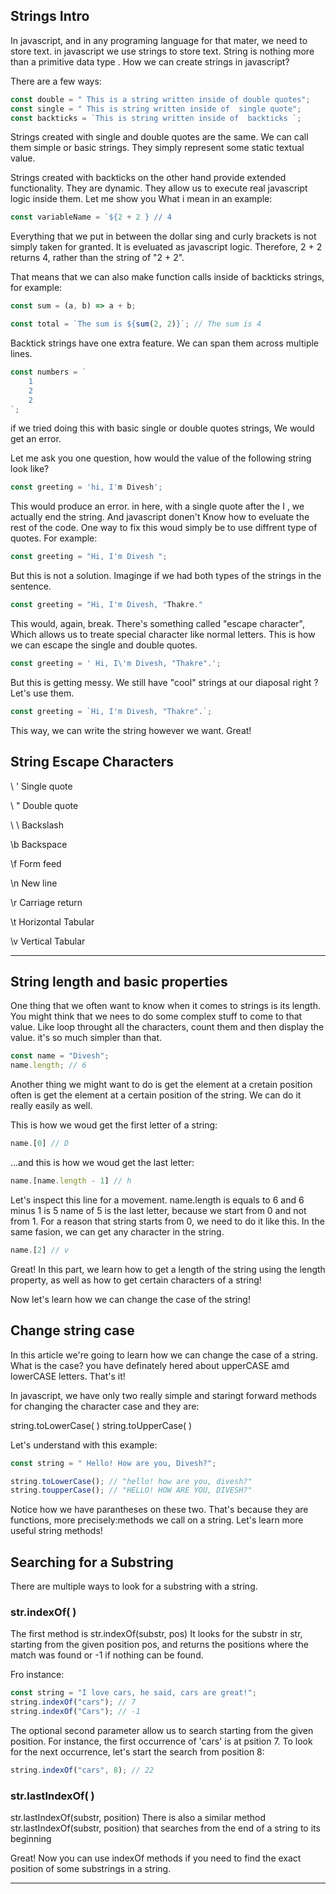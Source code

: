 ## Strings Intro

In javascript, and in any programing language for that mater, we need to store text.
in javascript we use strings to store text. String is nothing more than a primitive data type .
How we can create strings in javascript?

There are a few ways:

```javascript
const double = " This is a string written inside of double quotes";
const single = " This is string written inside of  single quote";
const backticks = `This is string written inside of  backticks `;
```

Strings created with single and double quotes are the same. We can call them simple or basic strings. They simply represent some static textual value.

Strings created with backticks on the other hand provide extended functionality. They are dynamic. They allow us to execute real javascript logic inside them. Let me show you What i mean in an example:

```javascript
const variableName = `${2 + 2 } // 4
```

Everything that we put in between the dollar sing and curly brackets is not simply taken for granted. It is eveluated as javascript logic.
Therefore, 2 + 2 returns 4, rather than the string of "2 + 2".

That means that we can also make function calls inside of backticks strings, for example:

```javascript
const sum = (a, b) => a + b;

const total = `The sum is ${sum(2, 2)}`; // The sum is 4
```

Backtick strings have one extra feature. We can span them across multiple lines.

```javascript
const numbers = `
    1
    2
    2
`;
```

if we tried doing this with basic single or double quotes strings, We would get an error.

Let me ask you one question, how would the value of the following string look like?

```javascript
const greeting = 'hi, I'm Divesh';
```

This would produce an error. in here, with a single quote after the I , we actually end the string. And javascript donen't Know how to eveluate the rest of the code.
One way to fix this woud simply be to use diffrent type of quotes. For example:

```javascript
const greeting = "Hi, I'm Divesh ";
```

But this is not a solution. Imaginge if we had both types of the strings in the sentence.

```javascript
const greeting = "Hi, I'm Divesh, "Thakre."
```

This would, again, break.
There's something called "escape character", Which allows us to treate special character like normal letters. This is how we can escape the single and double quotes.

```javascript
const greeting = ' Hi, I\'m Divesh, "Thakre".';
```

But this is getting messy. We still have "cool"
strings at our diaposal right ? Let's use them.

```javascript
const greeting = `Hi, I'm Divesh, "Thakre".`;
```

This way, we can write the string however we want. Great!

## String Escape Characters

\ ' Single quote

\ " Double quote

\ \ Backslash

\b Backspace

\f Form feed

\n New line

\r Carriage return

\t Horizontal Tabular

\v Vertical Tabular

---

## String length and basic properties

One thing that we often want to know when it comes to strings is its length.
You might think that we nees to do some complex stuff to come to that value. Like loop throught all the characters, count them and then display the value. it's so much simpler than that.

```javascript
const name = "Divesh";
name.length; // 6
```

Another thing we might want to do is get the element at a cretain position often is get the element at a certain position of the string. We can do it really easily as well.

This is how we woud get the first letter of a string:

```javascript
name.[0] // D
```

...and this is how we woud get the last letter:

```javascript
name.[name.length - 1] // h
```

Let's inspect this line for a movement.
name.length is equals to 6 and 6 minus 1 is 5 name of 5 is the last letter, because we start from 0 and not from 1. For a reason that string starts from 0, we need to do it like this.
In the same fasion, we can get any character in the string.

```javascript
name.[2] // v
```

Great! In this part, we learn how to get a length of the string using the length property, as well as how to get certain characters of a string!

Now let's learn how we can change the case of the string!

## Change string case

In this article we're going to learn how we can change the case of a string. What is the case? you have definately hered about upperCASE amd lowerCASE letters. That's it!

In javascript, we have only two really simple and staringt forward methods for changing the character case and they are:

string.toLowerCase( )
string.toUpperCase( )

Let's understand with this example:

```javascript
const string = " Hello! How are you, Divesh?";

string.toLowerCase(); // "hello! how are you, divesh?"
string.toupperCase(); // "HELLO! HOW ARE YOU, DIVESH?"
```

Notice how we have parantheses on these two. That's because they are functions, more precisely:methods we call on a string.
Let's learn more useful string methods!

## Searching for a Substring

There are multiple ways to look for a substring with a string.

### str.indexOf( )

The first method is str.indexOf(substr, pos)
It looks for the substr in str, starting from the given position pos, and returns the positions where the match was found or -1 if nothing can be found.

Fro instance:

```javascript
const string = "I love cars, he said, cars are great!";
string.indexOf("cars"); // 7
string.indexOf("Cars"); // -1
```

The optional second parameter allow us to search starting from the given position.
For instance, the first occurrence of 'cars' is at psition 7. To look for the next occurrence, let's start the search from position 8:

```javascript
string.indexOf("cars", 8); // 22
```

### str.lastIndexOf( )

str.lastIndexOf(substr, position)
There is also a similar method
str.lastIndexOf(substr, position) that searches from the end of a string to its beginning

Great! Now you can use indexOf methods if you need to find the exact position of some substrings in a string.

---

